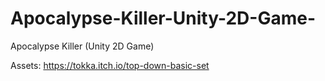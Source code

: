# Apocalypse-Killer-Unity-2D-Game-
Apocalypse Killer (Unity 2D Game)

Assets: https://tokka.itch.io/top-down-basic-set

